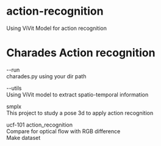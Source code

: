 # action-recognition   
Using ViVit Model for action recognition

# Charades Action recognition   
--run   
charades.py using your dir path
    
--utils   
Using ViVit model to extract spatio-temporal information
    
    
smplx   
  This project to study a pose 3d to apply action recognition
  
  
ucf-101 action_recognition   
  Compare for optical flow with RGB difference   
  Make dataset






